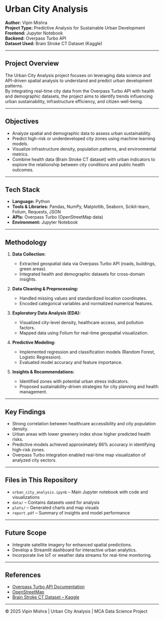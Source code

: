 # Urban City Analysis

**Author:** Vipin Mishra  
**Project Type:** Predictive Analysis for Sustainable Urban Development  
**Frontend:** Jupyter Notebook  
**Backend:** Overpass Turbo API  
**Dataset Used:** Brain Stroke CT Dataset (Kaggle)

---

## Project Overview
The Urban City Analysis project focuses on leveraging data science and API-driven spatial analysis to understand and predict urban development patterns.  
By integrating real-time city data from the Overpass Turbo API with health and demographic datasets, the project aims to identify trends influencing urban sustainability, infrastructure efficiency, and citizen well-being.

---

## Objectives
- Analyze spatial and demographic data to assess urban sustainability.  
- Predict high-risk or underdeveloped city zones using machine learning models.  
- Visualize infrastructure density, population patterns, and environmental metrics.  
- Combine health data (Brain Stroke CT dataset) with urban indicators to explore the relationship between city conditions and public health outcomes.

---

## Tech Stack
- **Language:** Python  
- **Tools & Libraries:** Pandas, NumPy, Matplotlib, Seaborn, Scikit-learn, Folium, Requests, JSON  
- **APIs:** Overpass Turbo (OpenStreetMap data)  
- **Environment:** Jupyter Notebook  

---

## Methodology
1. **Data Collection:**  
   - Extracted geospatial data via Overpass Turbo API (roads, buildings, green areas).  
   - Integrated health and demographic datasets for cross-domain insights.  

2. **Data Cleaning & Preprocessing:**  
   - Handled missing values and standardized location coordinates.  
   - Encoded categorical variables and normalized numerical features.  

3. **Exploratory Data Analysis (EDA):**  
   - Visualized city-level density, healthcare access, and pollution factors.  
   - Mapped data using Folium for real-time geospatial visualization.  

4. **Predictive Modeling:**  
   - Implemented regression and classification models (Random Forest, Logistic Regression).  
   - Evaluated model accuracy and feature importance.  

5. **Insights & Recommendations:**  
   - Identified zones with potential urban stress indicators.  
   - Proposed sustainability-driven strategies for city planning and health management.

---

## Key Findings
- Strong correlation between healthcare accessibility and city population density.  
- Urban areas with lower greenery index show higher predicted health risks.  
- Predictive models achieved approximately 86% accuracy in identifying high-risk zones.  
- Overpass Turbo integration enabled real-time map visualization of analyzed city sectors.  

---

## Files in This Repository
- `urban_city_analysis.ipynb` – Main Jupyter notebook with code and visualizations  
- `data/` – Contains datasets used for analysis  
- `plots/` – Generated charts and map visuals  
- `report.pdf` – Summary of insights and model performance  

---

## Future Scope
- Integrate satellite imagery for enhanced spatial predictions.  
- Develop a Streamlit dashboard for interactive urban analytics.  
- Incorporate live IoT or weather data streams for real-time monitoring.

---

## References
- [Overpass Turbo API Documentation](https://overpass-turbo.eu/)  
- [OpenStreetMap](https://www.openstreetmap.org/)  
- [Brain Stroke CT Dataset – Kaggle](https://www.kaggle.com/)  

---

© 2025 Vipin Mishra | Urban City Analysis | MCA Data Science Project
